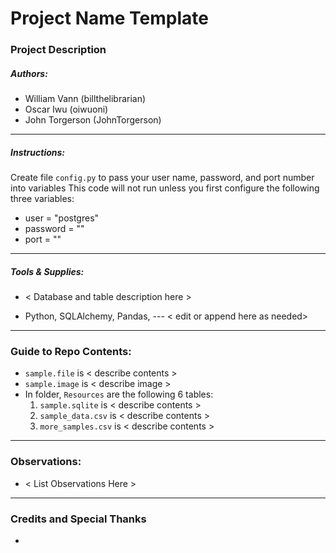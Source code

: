 # Project Name Template

### Project Description

##### Authors:
* William Vann (billthelibrarian)
* Oscar Iwu (oiwuoni)
* John Torgerson (JohnTorgerson)
---

##### Instructions:
Create file `config.py` to pass your user name, password, and port number into variables
This code will not run unless you first configure the following three variables:
* user = "postgres"
* password = "<YOUR PostgreSQL Password HERE>"
* port = "<Your PostgreSQL Port Number HERE>"
---

##### Tools & Supplies:
* < Database and table description here >

* Python, SQLAlchemy, Pandas, --- < edit or append here as needed>
---

### Guide to Repo Contents:

* `sample.file` is < describe contents >
* `sample.image` is < describe image >
* In folder, `Resources` are the following 6 tables:
    1. `sample.sqlite` is < describe contents >
    2. `sample_data.csv` is < describe contents >
    3. `more_samples.csv` is < describe contents >
    
---

### Observations:
* < List Observations Here >


---

### Credits and Special Thanks

* 